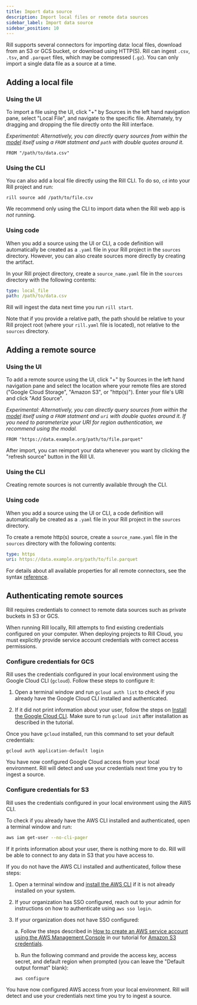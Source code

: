 ```yaml
---
title: Import data source
description: Import local files or remote data sources
sidebar_label: Import data source
sidebar_position: 10
---
```


Rill supports several connectors for importing data: local files, download from an S3 or GCS bucket, or download using HTTP(S). Rill can ingest `.csv`, `.tsv`, and `.parquet` files, which may be compressed (`.gz`). You can only import a single data file as a source at a time.

## Adding a local file

### Using the UI

To import a file using the UI, click "+" by Sources in the left hand navigation pane, select "Local File", and navigate to the specific file. Alternately, try dragging and dropping the file directly onto the Rill interface.

*Experimental: Alternatively, you can directly query sources from within the [model](./sql-models) itself using a `FROM` statment and `path` with double quotes around it.*

```
FROM "/path/to/data.csv"
```

### Using the CLI

You can also add a local file directly using the Rill CLI. To do so, `cd` into your Rill project and run:
```
rill source add /path/to/file.csv
```

We recommend only using the CLI to import data when the Rill web app is *not* running. 

### Using code
When you add a source using the UI or CLI, a code definition will automatically be created as a `.yaml` file in your Rill project in the `sources` directory. However, you can also create sources more directly by creating the artifact.

In your Rill project directory, create a `source_name.yaml` file in the `sources` directory with the following contents:

```yaml
type: local_file
path: /path/to/data.csv
```

Rill will ingest the data next time you run `rill start`.

Note that if you provide a relative path, the path should be relative to your Rill project root (where your `rill.yaml` file is located), not relative to the `sources` directory.

## Adding a remote source

### Using the UI
To add a remote source using the UI, click "+" by Sources in the left hand navigation pane and select the location where your remote files are stored ("Google Cloud Storage", "Amazon S3", or "http(s)"). Enter your file's URI and click "Add Source".

*Experimental: Alternatively, you can directly query sources from within the [model](./sql-models) itself using a `FROM` statment and `uri` with double quotes around it. If you need to parameterize your URI for region authentication, we recommend using the modal.*

```
FROM "https://data.example.org/path/to/file.parquet"
```

After import, you can reimport your data whenever you want by clicking the "refresh source" button in the Rill UI.

### Using the CLI
Creating remote sources is not currently available through the CLI.

### Using code
When you add a source using the UI or CLI, a code definition will automatically be created as a `.yaml` file in your Rill project in the `sources` directory.

To create a remote http(s) source, create a `source_name.yaml` file in the `sources` directory with the following contents:

```yaml
type: https
uri: https://data.example.org/path/to/file.parquet
```

For details about all available properties for all remote connectors, see the syntax [reference](../reference/project-files/sources).

## Authenticating remote sources

Rill requires credentials to connect to remote data sources such as private buckets in S3 or GCS.

When running Rill locally, Rill attempts to find existing credentials configured on your computer. When deploying projects to Rill Cloud, you must explicitly provide service account credentials with correct access permissions.


### Configure credentials for GCS

Rill uses the credentials configured in your local environment using the Google Cloud CLI (`gcloud`). Follow these steps to configure it:

1. Open a terminal window and run `gcloud auth list` to check if you already have the Google Cloud CLI installed and authenticated. 

2. If it did not print information about your user, follow the steps on [Install the Google Cloud CLI](https://cloud.google.com/sdk/docs/install-sdk). Make sure to run `gcloud init` after installation as described in the tutorial.

Once you have `gcloud` installed, run this command to set your default credentials:

```
gcloud auth application-default login
```

You have now configured Google Cloud access from your local environment. Rill will detect and use your credentials next time you try to ingest a source.

### Configure credentials for S3

Rill uses the credentials configured in your local environment using the AWS CLI. 

To check if you already have the AWS CLI installed and authenticated, open a terminal window and run:
```bash
aws iam get-user --no-cli-pager
```
If it prints information about your user, there is nothing more to do. Rill will be able to connect to any data in S3 that you have access to.

If you do not have the AWS CLI installed and authenticated, follow these steps:

1. Open a terminal window and [install the AWS CLI](https://docs.aws.amazon.com/cli/latest/userguide/getting-started-install.html) if it is not already installed on your system.

2. If your organization has SSO configured, reach out to your admin for instructions on how to authenticate using `aws sso login`.

3. If your organization does not have SSO configured:

    a. Follow the steps described in [How to create an AWS service account using the AWS Management Console](../deploy/credentials/s3.md#how-to-create-an-aws-service-account-using-the-aws-management-console) in our tutorial for [Amazon S3 credentials](../deploy/credentials/s3.md).

    b. Run the following command and provide the access key, access secret, and default region when prompted (you can leave the "Default output format" blank):
    ```
    aws configure
    ```

You have now configured AWS access from your local environment. Rill will detect and use your credentials next time you try to ingest a source.
